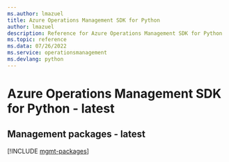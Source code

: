 ```yaml
---
ms.author: lmazuel
title: Azure Operations Management SDK for Python
author: lmazuel
description: Reference for Azure Operations Management SDK for Python
ms.topic: reference
ms.data: 07/26/2022
ms.service: operationsmanagement
ms.devlang: python
---
```

# Azure Operations Management SDK for Python - latest

## Management packages - latest
[!INCLUDE [mgmt-packages](operations-management-mgmt-index.md)]